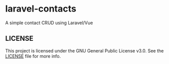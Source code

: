# laravel-contacts
A simple contact CRUD using Laravel/Vue

## LICENSE
This project is licensed under the GNU General Public License v3.0. See the [LICENSE](https://github.com/mbuyco/laravel-contacts/blob/master/LICENSE) file for more info.
